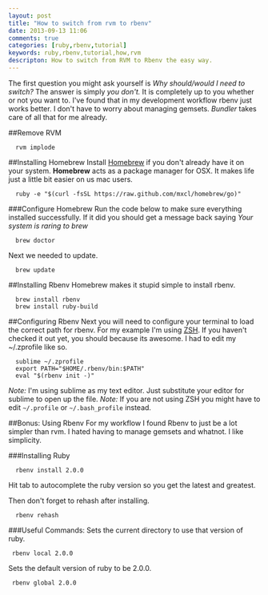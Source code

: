 ```yaml
---
layout: post
title: "How to switch from rvm to rbenv"
date: 2013-09-13 11:06
comments: true
categories: [ruby,rbenv,tutorial]
keywords: ruby,rbenv,tutorial,how,rvm
descripton: How to switch from RVM to Rbenv the easy way.
---
```


The first question you might ask yourself is *Why should/would I need to switch?*
The answer is simply *you don't.* It is completely up to you whether or not you want to. I've found that in my development workflow rbenv just works better. I don't have to worry about managing gemsets. *Bundler* takes care of all that for me already.


##Remove RVM
````
  rvm implode
````

##Installing Homebrew
Install [Homebrew](http://www.brew.sh) if you don't already have it on your system. **Homebrew** acts as a package manager for OSX. It makes life just a little bit easier on us mac users. 

````
  ruby -e "$(curl -fsSL https://raw.github.com/mxcl/homebrew/go)"
````

###Configure Homebrew
Run the code below to make sure everything installed successfully. If it did you should get a message back saying *Your system is raring to brew*
````
  brew doctor
````

Next we needed to update.
````
  brew update
````

##Installing Rbenv
Homebrew makes it stupid simple to install rbenv.
````
  brew install rbenv
  brew install ruby-build 
````

##Configuring Rbenv
Next you will need to configure your terminal to load the correct path for rbenv. For my example I'm using [ZSH](https://github.com/robbyrussell/oh-my-zsh). If you haven't checked it out yet, you should because its awesome. I had to edit my ~/.zprofile like so.

````
  sublime ~/.zprofile
  export PATH="$HOME/.rbenv/bin:$PATH"
  eval "$(rbenv init -)"
````

*Note:* I'm using sublime as my text editor. Just substitute your editor for sublime to open up the file.
*Note:* If you are not using ZSH you might have to edit <code>~/.profile</code> or <code>~/.bash_profile</code> instead.


##Bonus: Using Rbenv
For my workflow I found Rbenv to just be a lot simpler than rvm. I hated having to manage gemsets and whatnot. I like simplicity.

###Installing Ruby
````
  rbenv install 2.0.0
````
Hit tab to autocomplete the ruby version so you get the latest and greatest.

Then don't forget to rehash after installing.
````
  rbenv rehash
````

###Useful Commands:
Sets the current directory to use that version of ruby.
````
 rbenv local 2.0.0
````

Sets the default version of ruby to be 2.0.0.
````
 rbenv global 2.0.0
````





